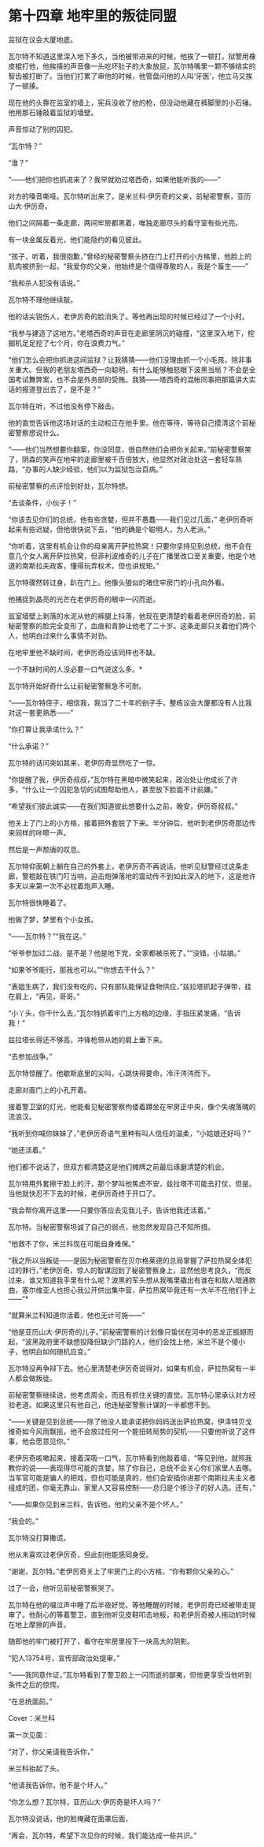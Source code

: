 # 第十四章 地牢里的叛徒同盟



监狱在议会大厦地底。

瓦尔特不知道这里深入地下多久，当他被带进来的时候，他挨了一顿打。狱警用橡皮棍打他，他挨揍的声音像一头吃坏肚子的大象放屁，瓦尔特嘴里一颗不够结实的智齿被打断了。当他们打累了审他的时候，他管盘问他的人叫‘牙医’，他立马又挨了一顿揍。

现在他的头靠在监室的墙上，宪兵没收了他的枪，但没动他藏在裤脚里的小石锤。他用那石锤敲着监狱的墙壁。

声音惊动了别的囚犯。

“瓦尔特？”

“谁？”

“——他们把你也抓进来了？我早就劝过塔西奇，如果他能听我的——”

对方的嗓音嘶哑。瓦尔特听出来了，是米兰科·伊厉奇的父亲，前秘密警察，亚历山大·伊厉奇。

他们之间隔着一条走廊，两间牢房都黑着，唯独走廊尽头的看守室有些光亮。

有一块金属反着光，他们能隐约的看见彼此。

“孩子，听着，我很抱歉，”曾经的秘密警察头挤在门上打开的小方格里，他脸上的肌肉被挤到一起，“我爱你的父亲，他始终是个值得尊敬的人，我是个畜生——”

“我和杀人犯没有话说。”

瓦尔特不理他继续敲。

他的话尖锐伤人，老伊厉奇的脸消失了。等他再出现的时候已经过了一个小时。

“我参与建造了这地方。”老塔西奇的声音在走廊里阴沉的碰撞，“这里深入地下，挖掘机足足挖了七个月，你在浪费力气。”

“他们怎么会把你抓进这间监狱？让我猜猜——他们没理由抓一个小毛孩，除非事关重大。但我的老朋友塔西奇一向聪明，有什么能够触怒眼下波黑当局？不会是全国考试舞弊案，也不会是外务部的受贿。我猜——塔西奇的混帐同事把那篇讲大实话的报道登出去了，是不是？”

瓦尔特在听，不过他没有停下敲击。

他的直觉告诉他这场对话的主动权正在他手里。他在等待，等待自己摸清这个前秘密警察想说什么。

“——他们当然想要你翻案，你没同意，很自然他们会把你关起来。”前秘密警察笑了，阴森的笑声在地牢的走廊里被千百倍放大，他显然对政治处这一套轻车熟路，“办事的人缺少经验，他们以为监狱包治百病。”

前秘密警察的点评恰到好处，瓦尔特想。

“去谈条件，小伙子！”

“你该去见你们的总统，他有些贪婪，但并不愚蠢——我们见过几面，” 老伊厉奇听起来有些迟疑，但他很快说下去，“他的确是个聪明人，为人老派。”

“你听着，这里有机会让你的母亲离开萨拉热窝！只要你坚持见到总统，他不会在意几个女人离开萨拉热窝，但菲利波维奇的儿子在广播里改口至关重要，他是个地道的南斯拉夫政客，懂得玩弄权术，但也讲规矩。”

瓦尔特骤然转过身，趴在门上。他像头狼似的堵住牢房门的小孔向外看。

他捕捉到晶亮的光芒在老伊厉奇的眼中一闪而逝。

监室墙壁上剥落的水泥从他的裤腿上抖落，他现在更清楚的看着老伊厉奇的脸，前秘密警察的脸完全变形了，血痕和青肿让他老了二十岁。这条走廊只关着他们两个人，他明白过来什么事情不对劲。

在地牢里他不缺时间，老伊厉奇应该同样也不缺。

一个不缺时间的人没必要一口气说这么多。*

瓦尔特开始好奇什么让前秘密警察急不可耐。

“——瓦尔特侄子，相信我，我当了二十年的刽子手，整栋议会大厦都没有人比我对这一套更熟悉——”

“你打算让我承诺什么？”

“什么承诺？”

瓦尔特的诘问突如其来，老伊厉奇显然吃了一惊。

“你提醒了我，伊厉奇叔叔，”瓦尔特在黑暗中微笑起来，政治处让他成长了许多，“什么让一个囚犯急切的试图帮助他人，甚至放下脸面不计前嫌。”

“希望我们彼此诚实——在我们知道彼此想要什么之前，晚安，伊厉奇叔叔。”

他关上了门上的小方格，接着把外套脱了下来。半分钟后，他听到老伊厉奇那边传来同样的咔嚓一声。

然后是一声颓唐的叹息。

瓦尔特仰面朝上躺在自己的外套上，老伊厉奇不再说话，他听见狱警经过这条走廊，警棍敲在铁门叮当响，迫击炮弹落地的震动传不到如此深入的地下，这是他许多天以来第一次不必枕着炮声入睡。

瓦尔特很快睡着了。

他做了梦，梦里有个小女孩。

“——瓦尔特？”“我在这。”

“爷爷参加过二战，是不是？他是地下党，全家都被杀死了。”“没错，小姑娘。”

“如果爷爷能行，那我也可以。”“你想去干什么？”

“表姐生病了，我们没有吃的，只有部队能保证食物供应，”兹拉塔抓起子弹带，挂在肩上，“再见，哥哥。”

“小丫头，你干什么去，”瓦尔特抓着牢门上方格的边缘，手指压紧发痛，“告诉我！”

兹拉塔长得还不够高，冲锋枪带从她的肩上垂下来。

“去参加战争。”

瓦尔特惊醒了。他歇斯底里的尖叫，心跳快得要命，冷汗涔涔而下。

走廊对面门上的小孔开着。

接着警卫室的灯光，他能看见秘密警察佝偻着蹲坐在牢房正中央，像个失魂落魄的流浪汉。

“我听到你喊你妹妹了，”老伊厉奇语气里种有叫人信任的温柔，“小姑娘还好吗？”

“她还活着。”

他们都不说话了，但双方都清楚这是他们摊牌之前最后琢磨清楚的机会。

瓦尔特用外套擦干脸上的汗，那个梦叫他焦虑不安，兹拉塔不可能去打仗，但是。当他就快忍不下去的时候，老伊厉奇终于开口了。

“我会帮你离开这里——只要你答应去见我儿子，告诉他我还活着。”

瓦尔特。当秘密警察坦诚了自己的弱点，他忽然发现自己不知所措。

“他救不了你，米兰科现在可能自身难保。”

“我之所以当叛徒——是因为秘密警察在贝尔格莱德的总局掌握了萨拉热窝全体犯过的罪行，”老伊厉奇，惊人的智谋回到了秘密警察身上，显然他思考良久，“而反过来，谁又知道我手里有什么呢？波黑的军头想从我嘴里撬出有谁在和敌人暗通款曲，塞尔维亚人也担心我公开供出集中营，萨拉热窝毕竟还有一大半不在他们手上——”*

“就算米兰科知道你活着，他也无计可施——”

“他是亚历山大·伊厉奇的儿子。”前秘密警察的计划像只蛰伏在河中的恶龙正振翅而起，“波黑政府里不缺想投降但缺少门路的人，他们会找上他，米兰不是个傻小子，他明白如何随机应变。”

瓦尔特没再争辩下去。他心里清楚老伊厉奇说得对，如果有机会，萨拉热窝有一半人都会做叛徒。

前秘密警察继续说，他考虑周全，而且有抓住关键的直觉。瓦尔特心里承认对方经验老道。如果这里只有他自己，他连秘密警察计谋的一半都想不到。

“——关键是见到总统——除了他没人能承诺把你妈妈送出萨拉热窝，伊泽特贝戈维奇如今风雨飘摇，他不会放过任何一个能扭转局势的契机——只要他听说了这件事，他会愿意见你。”

老伊厉奇咳嗽起来，接着深吸一口气，瓦尔特看到他敲着墙，“等见到他，就照我教你的说——表现得尽可能的贪婪，除了你自己，总统不会关心你们家里人去哪。当军官可能是骗人的把戏，但也可能是真的，他们会安插你进那个南斯拉夫主义者组成的团，你毫无靠山，家里人又容易控制——总归是个掺沙子的好人选。还有，”

“——如果你见到米兰科，告诉他，他的父亲不是个坏人。”

“我会的。”

瓦尔特没打算撒谎。

他从未喜欢过老伊厉奇，但此刻他能感同身受。

“谢谢，瓦尔特。”老伊厉奇关上了牢房门上的小方格，“你有颗你父亲的心。”

过了一会，他听见前秘密警察哭了。

瓦尔特在他的啜泣声中睡了后半夜好觉。等他睡醒的时候，老伊厉奇已经被带走提审了。他耐心的等着警卫，直到他听见皮鞋叩击地板，和老伊厉奇被人拖动的时候在地上摩擦的声音。

随即他的牢门被打开了，看守在牢房里投下一块高大的阴影。

“犯人13754号，宣传部政治处提审。”

“——我同意作证，”瓦尔特看到了警卫脸上一闪而逝的鄙夷，但他更享受当他听到条件之后的惊愕。

“在总统面前。”







Cover：米兰科

第一次见面：

“对了，你父亲请我告诉你，”

米兰科抬起了头。

“他请我告诉你，他不是个坏人。”

“你怎么想？瓦尔特，亚历山大·伊厉奇是坏人吗？”

瓦尔特没说话，他的脸掩藏在面罩后面，



“再会，瓦尔特，希望下次见你的时候，我们能达成一些共识。”

